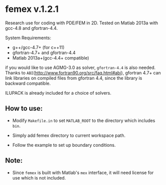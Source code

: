femex v.1.2.1
=============

Research use for coding with PDE/FEM in 2D. Tested on Matlab 2013a with gcc-4.8 and gfortran-4.4.

System Requirements:
* g++/gcc-4.7+ (for c++11)
* gfortran-4.7+ and gfortran-4.4
* Matlab 2013a+(gcc-4.4+ compatible)

if you would like to use AGMG-3.0 as solver, ``gfortran-4.4`` is also needed. 
Thanks to ``ABI``(http://www.fortran90.org/src/faq.html#abi), gfortran 4.7+ can link libraries on compiled files from gfortran 4.4, since the library is backward compatible.

ILUPACK is already included for a choice of solvers.



How to use:
-----------
* Modify ``Makefile.in`` to set ``MATLAB_ROOT`` to the directory which includes ``bin``.

* Simply add femex directory to current workspace path.

* Follow the example to set up boundary conditions.

 
Note:
------
* Since ``femex`` is built with Matlab's ``mex`` interface, it will need license for use which is not included.

